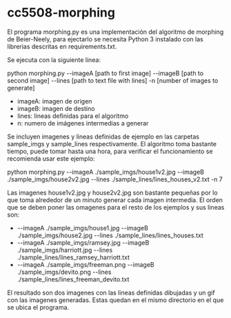 # cc5508-morphing

El programa morphing.py es una implementación del algoritmo de morphing de Beier-Neely, para ejectarlo
se necesita Python 3 instalado con las librerias descritas en requirements.txt.

Se ejecuta con la siguiente linea:

python morphing.py --imageA [path to first image] --imageB [path to second image] --lines [path to text file with lines] -n [number of images to generate]

- imageA: imagen de origen
- imageB: imagen de destino
- lines: lineas definidas para el algoritmo
- n: numero de imágenes intermedias a generar

Se incluyen imagenes y lineas definidas de ejemplo en las carpetas sample_imgs y sample_lines respectivamente.
El algoritmo toma bastante tiempo, puede tomar hasta una hora, para verificar el funcionamiento se recomienda usar
este ejemplo:

python morphing.py --imageA ./sample_imgs/house1v2.jpg --imageB ./sample_imgs/house2v2.jpg --lines ./sample_lines/lines_houses_v2.txt -n 7

Las imagenes house1v2.jpg y house2v2.jpg son bastante pequeñas por lo que toma alrededor de un minuto generar cada imagen intermedia.
El orden que se deben poner las omagenes para el resto de los ejemplos y sus lineas son:

- --imageA ./sample_imgs/house1.jpg --imageB ./sample_imgs/house2.jpg --lines ./sample_lines/lines_houses.txt
- --imageA ./sample_imgs/ramsey.jpg --imageB ./sample_imgs/harriott.jpg --lines ./sample_lines/lines_ramsey_harriott.txt
- --imageA ./sample_imgs/freeman.png --imageB ./sample_imgs/devito.png --lines ./sample_lines/lines_freeman_devito.txt

El resultado son dos imagenes con las lineas definidas dibujadas y un gif con las imagenes generadas.
Estas quedan en el mismo directorio en el que se ubica el programa.
